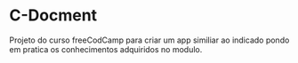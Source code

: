 # C-Docment
Projeto do curso freeCodCamp para criar um  app similiar ao indicado pondo em pratica os conhecimentos adquiridos no modulo.
